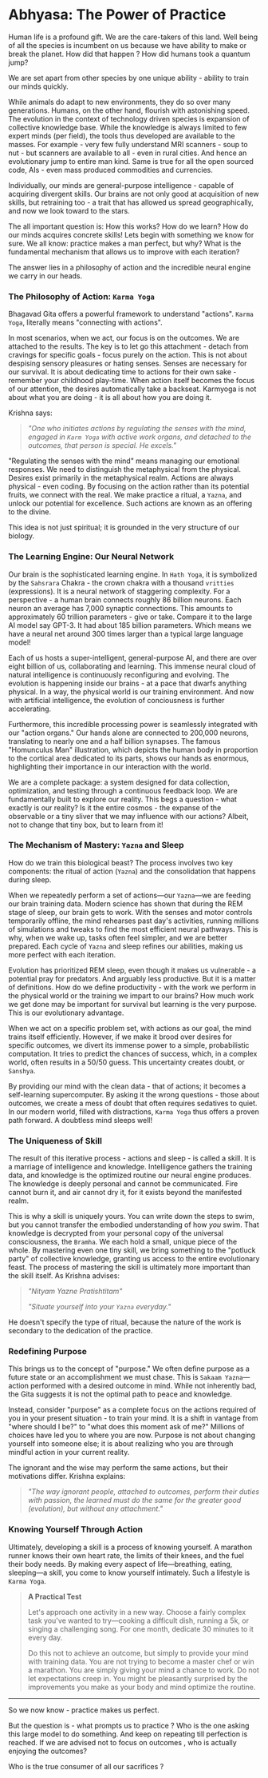 # Abhyasa: The Power of Practice

Human life is a profound gift. We are the care-takers of this land. Well being of all the species is incumbent on us because we have ability to make or break the planet. How did that happen ? How did humans took a quantum jump? 

We are set apart from other species by one unique ability - ability to train our minds quickly. 

While animals do adapt to new environments, they do so over many generations. Humans, on the other hand,  flourish with astonishing speed.  The evolution in the context of technology driven species is expansion of collective knowledge base. While the  knowledge is always limited to few expert minds (per field), the tools thus developed are available to the masses. For example - very few fully understand MRI scanners - soup to nut -  but scanners are available to all - even in rural cities. And hence an evolutionary jump to entire man kind. Same is true for all the open sourced code, AIs - even mass produced commodities and currencies.

Individually, our minds are general-purpose intelligence - capable of acquiring divergent skills. Our brains are not only good at acquisition of new skills, but retraining too - a trait that has allowed us spread geographically, and now we look toward to the stars. 

The all important question is: How this works? How do we learn? How do our minds acquires concrete skills! Lets begin with something we know for sure. We all know: practice makes a man perfect, but why? What is the fundamental mechanism that allows us to improve with each iteration? 

The answer lies in a philosophy of action and the incredible neural engine we carry in our heads.

### The Philosophy of Action: `Karma Yoga`

Bhagavad Gita offers a powerful framework to understand "actions".  `Karma Yoga`, literally means "connecting with actions". 

In most scenarios, when we act, our focus is on the outcomes. We are attached to the results. The key is to let go this attachment - detach from  cravings for specific goals - focus purely on the action. This is not about despising sensory pleasures or hating senses. Senses are necessary for our survival. It is about dedicating time to actions for their own sake - remember your childhood play-time. When action itself becomes the focus of our attention, the desires automatically take a backseat. Karmyoga is not about what you are doing - it is all about how you are doing it. 

Krishna says:

> *"One who initiates actions by regulating the senses with the mind, engaged in `Karm Yoga` with active work organs, and detached to the outcomes, that person is special. He excels."*

"Regulating the senses with the mind" means managing our emotional responses. We need to distinguish the metaphysical from the physical. Desires exist primarily in the metaphysical realm. Actions are always physical - even coding. By focusing on the action rather than its potential fruits, we connect with the real. We make practice a ritual, a `Yazna`, and unlock our potential for excellence. Such actions are known as an offering to the divine.

This idea is not just spiritual; it is grounded in the very structure of our biology.

### The Learning Engine: Our Neural Network

Our brain is the sophisticated learning engine. In `Hath Yoga`, it is symbolized by the `Sahsrara` Chakra - the crown chakra with a thousand `vritties` (expressions). It is a neural network of staggering complexity. For a perspective - a human brain connects roughly 86 billion neurons. Each neuron an average has 7,000 synaptic connections. This amounts to approximately 60 trillion parameters - give or take.  Compare it to the large AI model say GPT-3. It had about 185 billion parameters. Which means we have a neural net around 300 times larger than a typical large language model! 

Each of us hosts a super-intelligent, general-purpose AI, and there are over eight billion of us, collaborating and learning. This immense neural cloud of natural intelligence is continuously reconfiguring and evolving. The evolution is happening inside our brains - at a pace that dwarfs anything physical. In a way, the physical world is our training environment. And now with artificial intelligence, the evolution of conciousness is further accelerating.

Furthermore, this incredible processing power is seamlessly integrated with our "action organs." Our hands alone are connected to 200,000 neurons, translating to nearly one and a half billion synapses. The famous "Homunculus Man" illustration, which depicts the human body in proportion to the cortical area dedicated to its parts, shows our hands as enormous, highlighting their importance in our interaction with the world.

We are a complete package: a system designed for data collection, optimization, and testing through a continuous feedback loop. We are fundamentally built to explore our reality. This begs a question - what exactly is our reality? Is it the entire cosmos - the expanse of the observable or a tiny sliver that we may influence with our actions? Albeit, not to change that tiny box, but to learn from it!


### The Mechanism of Mastery: `Yazna` and Sleep

How do we train this biological beast? The process involves two key components: the ritual of action (`Yazna`) and the consolidation that happens during sleep.

When we repeatedly perform a set of actions—our `Yazna`—we are feeding our brain training data. Modern science has shown that during the REM stage of sleep, our brain gets to work. With the senses and motor controls temporarily offline, the mind rehearses past day's activities, running millions of simulations and tweaks to find the most efficient neural pathways. This is why, when we wake up, tasks often feel simpler, and we are better prepared. Each cycle of `Yazna` and sleep refines our abilities, making us more perfect with each iteration.

Evolution has prioritized REM sleep, even though it makes us vulnerable - a potential pray for predators. And arguably less productive. But it is a matter of definitions. How do we define productivity - with the work we perform in the physical world or the training we impart to our brains? How much work we get done may be important for survival but learning is the very purpose.
This is our evolutionary advantage. 

When we act on a specific problem set, with actions as our goal, the mind trains itself efficiently. However, if we make it brood over desires for specific outcomes, we divert its immense power to a simple, probabilistic computation. It tries to predict the chances of success, which, in a complex world, often results in a 50/50 guess. This uncertainty creates doubt, or `Sanshya`.

By providing our mind with the clean data - that of actions; it becomes a self-learning supercomputer. By asking it the wrong questions - those about outcomes, we create a mess of doubt that often requires sedatives to quiet. In our modern world, filled with distractions, `Karma Yoga` thus offers a proven path forward. A doubtless mind sleeps well!

### The Uniqueness of Skill

The result of this iterative process - actions and sleep -  is called a skill. It is a marriage of intelligence and knowledge. Intelligence gathers the training data, and knowledge is the optimized routine our neural engine produces. The knowledge is deeply personal and cannot be communicated. Fire cannot burn it, and air cannot dry it, for it exists beyond the manifested realm.

This is why a skill is uniquely yours. You can write down the steps to swim, but you cannot transfer the embodied understanding of how *you* swim. That knowledge is decrypted from your personal copy of the universal consciousness, the `Bramha`. We each hold a small, unique piece of the whole. By mastering even one tiny skill, we bring something to the "potluck party" of collective knowledge, granting us access to the entire evolutionary feast. The process of mastering the skill is ultimately more important than the skill itself. As Krishna advises:

> *"Nityam Yazne Pratishtitam"*
>
> *"Situate yourself into your `Yazna` everyday."*

He doesn't specify the type of ritual, because the nature of the work is secondary to the dedication of the practice.

### Redefining Purpose

This brings us to the concept of "purpose." We often define purpose as a future state or an accomplishment we must chase. This is `Sakaam Yazna`—action performed with a desired outcome in mind. While not inherently bad, the Gita suggests it is not the optimal path to peace and knowledge.

Instead, consider "purpose" as a complete focus on the actions required of you in your present situation - to train your mind. It is a shift in vantage from "where should I be?" to "what does this moment ask of me?" Millions of choices have led you to where you are now. Purpose is not about changing yourself into someone else; it is about realizing who you are through mindful action in your current reality.

The ignorant and the wise may perform the same actions, but their motivations differ. Krishna explains:

> *"The way ignorant people, attached to outcomes, perform their duties with passion, the learned must do the same for the greater good (evolution), but without any attachment."*

### Knowing Yourself Through Action

Ultimately, developing a skill is a process of knowing yourself. A marathon runner knows their own heart rate, the limits of their knees, and the fuel their body needs. By making every aspect of life—breathing, eating, sleeping—a skill, you come to know yourself intimately. Such a lifestyle is `Karma Yoga`.

> **A Practical Test**
>
> Let's approach one activity in a new way. Choose a fairly complex task you've wanted to try—cooking a difficult dish, running a 5k, or singing a challenging song. For one month, dedicate 30 minutes to it every day.
>
> Do this not to achieve an outcome, but simply to provide your mind with training data. You are not trying to become a master chef or win a marathon. You are simply giving your mind a chance to work. Do not let expectations creep in. You might be pleasantly surprised by the improvements you make as your body and mind optimize the routine.

----

So we now know - practice makes us perfect. 

But the question is - what prompts us to practice ? Who is the one asking this large model to do something. And keep on repeating till perfection is reached. If we are advised not to focus on outcomes , who is actually enjoying the outcomes? 

Who is the true consumer of all our sacrifices ?
